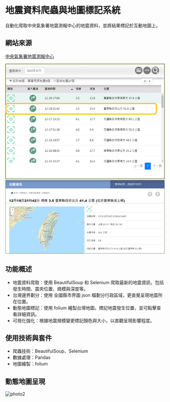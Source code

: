 # 地震資料爬蟲與地圖標記系統
自動化爬取中央氣象署地震測報中心的地震資料，並將結果標記於互動地圖上。
## 網站來源
[中央氣象署地震測報中心](https://scweb.cwa.gov.tw/zh-tw/earthquake/data/)

![地震閱覽](photo/測震中心1.png)
![地震詳細資料](photo/測震中心2.png)
## 功能概述
- 地震資料爬取：使用 BeautifulSoup 和 Selenium 爬取最新的地震資訊，包括發生時間、震央位置、規模與深度等。
- 台灣邊界劃分：使用 全國縣市界圖 json 檔劃分行政區域，更直覺呈現地震所在位置。
- 動態地圖標記：使用 folium 繪製台灣地圖，標記地震發生位置，並可點擊查看詳細資訊。
- 可視化強化：根據地震規模變更標記顏色與大小，以直觀呈現影響程度。

## 使用技術與套件
- 爬蟲技術：BeautifulSoup、Selenium
- 數據處理：Pandas
- 地圖繪製：folium
  

## 動態地圖呈現
 
![photo2](photo/台灣地圖2.gif)
